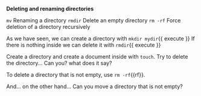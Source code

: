 **Deleting and renaming directories**

`mv` Renaming a directory
`rmdir` Delete an empty directory
`rm -rf` Force deletion of a directory recursively


As we have seen, we can create a directory with `mkdir mydir`{{ execute }}
If there is nothing inside we can delete it with `rmdir`{{ execute }}

Create a directory and create a document inside with `touch`. Try to delete the directory... Can you? what does it say?

To delete a directory that is not empty, use `rm -rf`{{rf}}.

And... on the other hand... Can you move a directory that is not empty?
